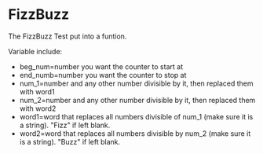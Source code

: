 # FizzBuzz
The FizzBuzz Test put into a funtion.

Variable include:
- beg_num=number you want the counter to start at
- end_numb=number you want the counter to stop at
- num_1=number and any other number divisible by it, then replaced them with word1
- num_2=number and any other number divisible by it, then replaced them with word2
- word1=word that replaces all numbers divisible of num_1 (make sure it is a string). "Fizz" if left blank.
- word2=word that replaces all numbers divisible by num_2 (make sure it is a string). "Buzz" if left blank.
